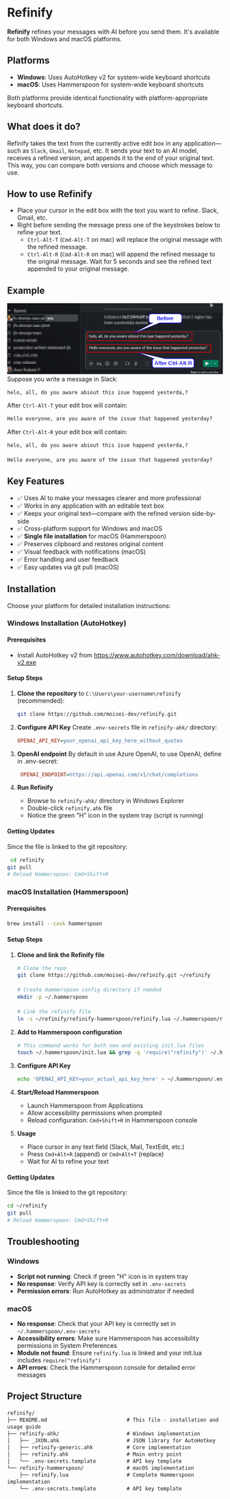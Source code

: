 # Refinify

**Refinify** refines your messages with AI before you send them.
It's available for both Windows and macOS platforms.

## Platforms

- **Windows**: Uses AutoHotkey v2 for system-wide keyboard shortcuts
- **macOS**: Uses Hammerspoon for system-wide keyboard shortcuts

Both platforms provide identical functionality with platform-appropriate keyboard shortcuts.

## What does it do?

Refinify takes the text from the currently active edit box in any application—such as `Slack`, `Gmail`, `Notepad`, etc. It sends your text to an AI model, receives a refined version, and appends it to the end of your original text. This way, you can compare both versions and choose which message to use.

## How to use Refinify
- Place your cursor in the edit box with the text you want to refine. Slack, Gmail, etc.
- Right before sending the message press one of the keystrokes below to refine your text.
  - `Ctrl-Alt-T` (`Cmd-Alt-T` on mac) will replace the original message with the refined message.
  - `Ctrl-Alt-R` (`Cmd-Alt-R` on mac) will append the refined message to the original message.
Wait for 5 seconds and see the refined text appended to your original message.

## Example
![Before and After](docs/before-after.png)
Suppose you write a message in Slack:
```txt
helo, all, do you aware abiout this isue happend yesterda,?
```

After `Ctrl-Alt-T` your edit box will contain:
```txt
Hello everyone, are you aware of the issue that happened yesterday?
```

After `Ctrl-Alt-R` your edit box will contain:
```txt
helo, all, do you aware abiout this isue happend yesterda,?

Hello everyone, are you aware of the issue that happened yesterday?
```

## Key Features

- ✅ Uses AI to make your messages clearer and more professional
- ✅ Works in any application with an editable text box
- ✅ Keeps your original text—compare with the refined version side-by-side
- ✅ Cross-platform support for Windows and macOS
- ✅ **Single file installation** for macOS (Hammerspoon)
- ✅ Preserves clipboard and restores original content
- ✅ Visual feedback with notifications (macOS)
- ✅ Error handling and user feedback
- ✅ Easy updates via git pull (macOS)

## Installation

Choose your platform for detailed installation instructions:

### Windows Installation (AutoHotkey)

#### Prerequisites
- Install AutoHotkey v2 from https://www.autohotkey.com/download/ahk-v2.exe

#### Setup Steps
1. **Clone the repository** to `C:\Users\your-username\refinify` (recommended):
   ```bash
   git clone https://github.com/moisei-dev/refinify.git
   ```

2. **Configure API Key**
   Create `.env-secrets` file in `refinify-ahk/` directory:
   ```ini
   OPENAI_API_KEY=your_openai_api_key_here_without_quotes   
   ```

3. **OpenAI endpoint**
	By default in use Azure OpenAI, to use OpenAI, define in .env-secret:
   ```ini
	OPENAI_ENDPOINT=https://api.openai.com/v1/chat/completions
   ```

4. **Run Refinify**
   - Browse to `refinify-ahk/` directory in Windows Explorer
   - Double-click `refinify.ahk` file
   - Notice the green "H" icon in the system tray (script is running)

#### Getting Updates
Since the file is linked to the git repository:
```bash
 cd refinify
git pull
# Reload Hammerspoon: Cmd+Shift+R
```


### macOS Installation (Hammerspoon)

#### Prerequisites
```bash
brew install --cask hammerspoon
```

#### Setup Steps
1. **Clone and link the Refinify file**
   ```bash
   # Clone the repo
   git clone https://github.com/moisei-dev/refinify.git ~/refinify

   # Create Hammerspoon config directory if needed
   mkdir -p ~/.hammerspoon

   # Link the refinify file
   ln -s ~/refinify/refinify-hammerspoon/refinify.lua ~/.hammerspoon/refinify.lua
   ```

2. **Add to Hammerspoon configuration**
   ```bash
   # This command works for both new and existing init.lua files
   touch ~/.hammerspoon/init.lua && grep -q 'require("refinify")' ~/.hammerspoon/init.lua || echo 'require("refinify")' >> ~/.hammerspoon/init.lua
   ```

3. **Configure API Key**
   ```bash
   echo 'OPENAI_API_KEY=your_actual_api_key_here' > ~/.hammerspoon/.env-secrets
   ```

4. **Start/Reload Hammerspoon**
   - Launch Hammerspoon from Applications
   - Allow accessibility permissions when prompted
   - Reload configuration: `Cmd+Shift+R` in Hammerspoon console

5. **Usage**
   - Place cursor in any text field (Slack, Mail, TextEdit, etc.)
   - Press `Cmd+Alt+R` (append) or `Cmd+Alt+T` (replace)
   - Wait for AI to refine your text

#### Getting Updates
Since the file is linked to the git repository:
```bash
cd ~/refinify
git pull
# Reload Hammerspoon: Cmd+Shift+R
```

## Troubleshooting

### Windows
- **Script not running**: Check if green "H" icon is in system tray
- **No response**: Verify API key is correctly set in `.env-secrets`
- **Permission errors**: Run AutoHotkey as administrator if needed

### macOS
- **No response**: Check that your API key is correctly set in `~/.hammerspoon/.env-secrets`
- **Accessibility errors**: Make sure Hammerspoon has accessibility permissions in System Preferences
- **Module not found**: Ensure `refinify.lua` is linked and your init.lua includes `require("refinify")`
- **API errors**: Check the Hammerspoon console for detailed error messages

## Project Structure

```
refinify/
├── README.md                          # This file - installation and usage guide
├── refinify-ahk/                      # Windows implementation
│   ├── _JXON.ahk                      # JSON library for AutoHotkey
│   ├── refinify-generic.ahk           # Core implementation
│   ├── refinify.ahk                   # Main entry point
│   └── .env-secrets.template          # API key template
└── refinify-hammerspoon/              # macOS implementation
    ├── refinify.lua                   # Complete Hammerspoon implementation
    └── .env-secrets.template          # API key template
```
